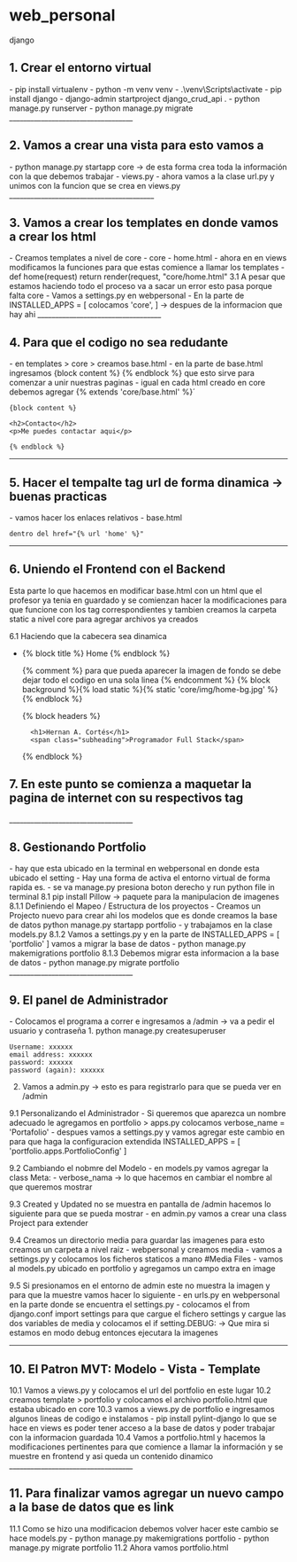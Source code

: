# web_personal
django

<h2>1. Crear el entorno virtual</h2>
 - pip install virtualenv
 - python -m venv venv
 - .\venv\Scripts\activate
 - pip install django
 - django-admin startproject django_crud_api .
 - python manage.py runserver
 - python manage.py migrate 
___________________________________

<h2>2. Vamos a crear una vista para esto vamos a </h2>
 - python manage.py startapp core -> de esta forma crea toda la información con la que debemos trabajar
 - views.py
 - ahora vamos a la clase url.py y unimos con la funcion que se crea en views.py
_________________________________________

<h2>3. Vamos a crear los templates en donde vamos a crear los html</h2>
 - Creamos templates a nivel de core
  - core
   - home.html
   - ahora en en views modificamos la funciones para que estas comience a llamar los templates
	- def home(request)
		return render(request, "core/home.html"
 3.1 A pesar que estamos haciendo todo el proceso va a sacar un error esto pasa porque falta core
	- Vamos a settings.py en webpersonal
	 - En la parte de INSTALLED_APPS = [ colocamos 'core', ] -> despues de la informacion que hay ahi
___________________________________

<h2>4. Para que el codigo no sea redudante</h2>
 - en templates > core > creamos base.html
  - en la parte de base.html ingresamos {block content %}    {% endblock %} que esto sirve para comenzar a unir nuestras paginas
  - igual en cada html creado en core debemos agregar
	{% extends 'core/base.html' %}´

	{block content %}

	<h2>Contacto</h2>
	<p>Me puedes contactar aqui</p>

	{% endblock %}
___________________________________

<h2>5. Hacer el tempalte tag url de forma dinamica -> buenas practicas</h2>
 - vamos hacer los enlaces relativos
  - base.html
  
	dentro del href="{% url 'home' %}"
___________________________________

<h2>6. Uniendo el Frontend con el Backend</h2>
 Esta parte lo que hacemos en modificar base.html con un html que el profesor ya tenia en guardado y se comienzan hacer la modificaciones
 para que funcione con los tag correspondientes y tambien creamos la carpeta static a nivel core para agregar archivos ya creados
 
 6.1 Haciendo que la cabecera sea dinamica
 
  - {% block title %} Home {% endblock %}

	{% comment %} para que pueda aparecer la imagen de fondo se debe dejar todo el codigo en una sola linea {% endcomment %}
	{% block background %}{% load static %}{% static 'core/img/home-bg.jpg' %}{% endblock %}

	{% block headers %}

		  <h1>Hernan A. Cortés</h1>
		  <span class="subheading">Programador Full Stack</span>

	{% endblock %}

<h2>7. En este punto se comienza a maquetar la pagina de internet con su respectivos tag</h2>
___________________________________

<h2>8. Gestionando Portfolio</h2>
 - hay que esta ubicado en la terminal en webpersonal en donde esta ubicado el setting
 - Hay una forma de activa el entorno virtual de forma rapida es.
  - se va manage.py presiona boton derecho y run python file in terminal
  8.1 pip install Pillow -> paquete para la manipulacion de imagenes
   8.1.1 Definiendo el Mapeo / Estructura de los proyectos
    - Creamos un Projecto nuevo para crear ahi los modelos que es donde creamos la base de datos
	 python manage.py startapp portfolio
	  - y trabajamos en la clase models.py
   8.1.2 Vamos a settings.py y en la parte de INSTALLED_APPS = [ 'portfolio' ]
    vamos a migrar la base de datos 
	 - python manage.py makemigrations portfolio
   8.1.3 Debemos migrar esta informacion a la base de datos
    - python manage.py migrate portfolio
___________________________________

<h2>9. El panel de Administrador</h2>
 - Colocamos el programa a correr e ingresamos a 
  /admin -> va a pedir el usuario y contraseña
   1. python manage.py createsuperuser
   
    Username: xxxxxx
	email address: xxxxxx
	password: xxxxxx
	password (again): xxxxxx
 
   2. Vamos a admin.py -> esto es para registrarlo para que se pueda ver en /admin
   
   9.1 Personalizando el Administrador
    - Si queremos que aparezca un nombre adecuado le agregamos en 
	portfolio > apps.py colocamos verbose_name = 'Portafolio'
	- despues vamos a settings.py y vamos agregar este cambio en para que haga la configuracion extendida 
	 INSTALLED_APPS = [ 'portfolio.apps.PortfolioConfig' ]
   
   9.2 Cambiando el nobmre del Modelo
    - en models.py vamos agregar la class Meta: 
	- verbose_nama -> lo que hacemos en cambiar el nombre al que queremos mostrar 

   9.3 Created y Updated no se muestra en pantalla de /admin hacemos lo siguiente para que se pueda mostrar
    - en admin.py vamos a crear una class Project para extender 
	
   9.4 Creamos un directorio media para guardar las imagenes  para esto creamos un carpeta a nivel raiz
    - webpersonal y creamos media
	- vamos a settings.py y colocamos los ficheros staticos a mano #Media Files
	- vamos al models.py ubicado en portfolio y agregamos un campo extra en image 
	
   9.5 Si presionamos en el entorno de admin este no muestra la imagen y para que la muestre vamos hacer lo siguiente
    - en urls.py en webpersonal en la parte donde se encuentra el settings.py
	 - colocamos el from django.conf import settings para que cargue el fichero settings y cargue las dos variables de media
	 y colocamos el if setting.DEBUG: -> Que mira si estamos en modo debug entonces ejecutara la imagenes
___________________________________

<h2>10. El Patron MVT: Modelo - Vista - Template</h2>
 10.1 Vamos a views.py y colocamos el url del portfolio en este lugar
 10.2 creamos template > portfolio y colocamos el archivo portfolio.html que estaba ubicado en core
 10.3 vamos a views.py de portfolio e ingresamos algunos lineas de codigo e instalamos
  - pip install pylint-django
  lo que se hace en views es poder tener acceso a la base de datos y poder trabajar con la informacion guardada
 10.4 Vamos a portfolio.html y hacemos la modificaciones pertinentes para que comience a llamar la información y se muestre en frontend y asi queda un contenido dinamico
___________________________________

<h2>11. Para finalizar vamos agregar un nuevo campo a la base de datos que es link</h2>
 11.1 Como se hizo una modificacion debemos volver hacer este cambio se hace models.py
  - python manage.py makemigrations portfolio
  - python manage.py migrate portfolio
 11.2 Ahora vamos portfolio.html
